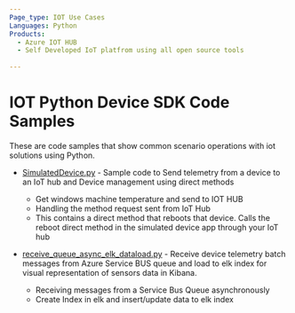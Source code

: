 ```yaml
---
Page_type: IOT Use Cases
Languages: Python
Products:
  - Azure IOT HUB
  - Self Developed IoT platfrom using all open source tools
  
---
```


# IOT Python Device SDK Code Samples 

These are code samples that show common scenario operations with iot solutions using Python. 

- [SimulatedDevice.py](./azure-iothub/SimulatedDevice.py) - Sample code to Send telemetry from a device to an IoT hub and Device management using direct methods

    - Get windows machine temperature and send to IOT HUB
    - Handling the method request sent from IoT Hub
    - This contains a direct method that reboots that device. Calls the reboot direct method in the simulated device app through your IoT hub

- [receive_queue_async_elk_dataload.py](./azure-iothub/receive_queue_async_elk_dataload.py) - Receive device telemetry batch messages from Azure Service BUS queue and load to elk index for visual representation of sensors data in Kibana.

   - Receiving messages from a Service Bus Queue asynchronously
   - Create Index in elk and insert/update data to elk index
